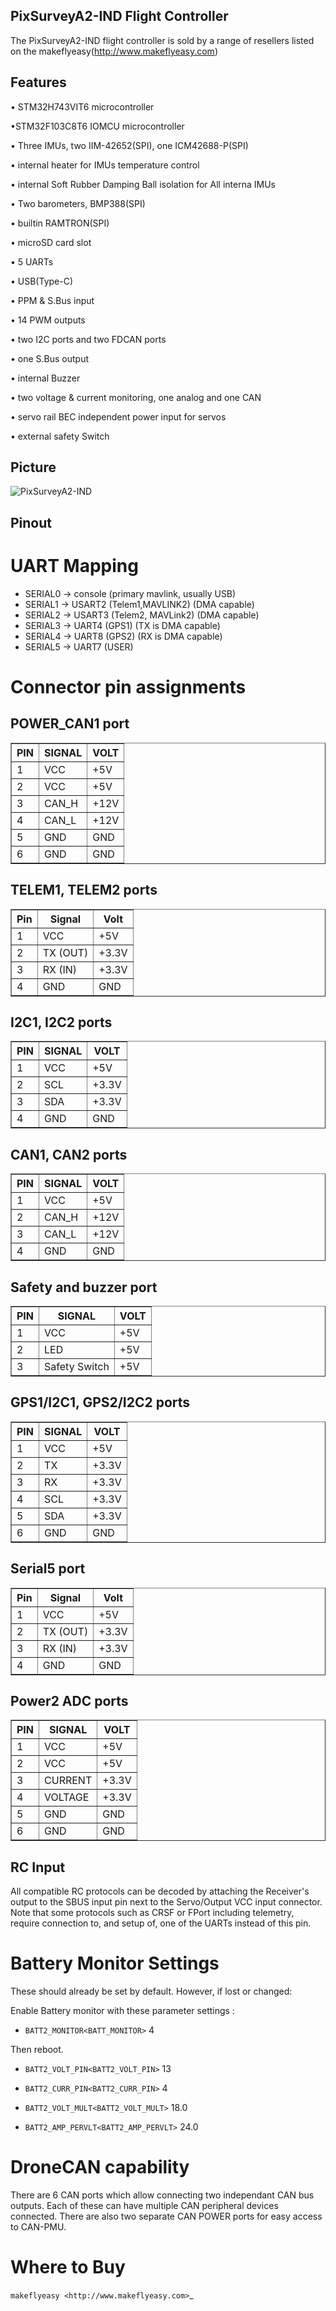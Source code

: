 

## PixSurveyA2-IND Flight Controller

The PixSurveyA2-IND flight controller is sold by a range of resellers listed on the makeflyeasy(http://www.makeflyeasy.com)

## Features

• STM32H743VIT6 microcontroller

•STM32F103C8T6 IOMCU microcontroller

•	Three IMUs, two IIM-42652(SPI), one ICM42688-P(SPI)

•	internal heater for IMUs temperature control

•	internal Soft Rubber Damping Ball isolation for All interna IMUs

•	Two barometers, BMP388(SPI)

•	builtin RAMTRON(SPI)

•	microSD card slot

•	5 UARTs

•	USB(Type-C)

•	PPM & S.Bus input

•	14 PWM outputs

•	two I2C ports and two FDCAN ports

•	one S.Bus output

•	internal Buzzer

• two voltage & current monitoring, one analog and one CAN

•	servo rail BEC independent power input for servos
 
•	external safety Switch


## Picture

![PixSurveyA2-IND](PixSurveyA2-IND-1.png "PixSurveyA2-IND-1")

## Pinout

UART Mapping
============

 - SERIAL0 -> console (primary mavlink, usually USB)
- SERIAL1 -> USART2 (Telem1,MAVLINK2) (DMA capable)
- SERIAL2 -> USART3 (Telem2, MAVLink2) (DMA capable)
 - SERIAL3 -> UART4 (GPS1) (TX is DMA capable)
  - SERIAL4 -> UART8 (GPS2) (RX is DMA capable)
 - SERIAL5 -> UART7   (USER)
 
 Connector pin assignments
=========================
POWER_CAN1 port
--------------------
<table border="1" class="docutils">
   <tbody>
   <tr>
   <th>PIN</th>
   <th>SIGNAL</th>
   <th>VOLT</th>
   </tr>
   <tr>
   <td>1</td>
   <td>VCC</td>
   <td>+5V</td>
   </tr>
   <tr>
   <td>2</td>
   <td>VCC</td>
   <td>+5V</td>
   </tr>
   <tr>
   <td>3</td>
   <td>CAN_H</td>
   <td>+12V</td>
   </tr>
   <tr>
   <td>4</td>
   <td>CAN_L</td>
   <td>+12V</td>
   </tr>
   <tr>
   <td>5</td>
   <td>GND</td>
   <td>GND</td>
   </tr>
   <tr>
   <td>6</td>
   <td>GND</td>
   <td>GND</td>
   </tr>
   </tbody>
   </table>

   
TELEM1, TELEM2 ports
--------------------

   <table border="1" class="docutils">
   <tbody>
   <tr>
   <th>Pin</th>
   <th>Signal</th>
   <th>Volt</th>
   </tr>
   <tr>
   <td>1</td>
   <td>VCC</td>
   <td>+5V</td>
   </tr>
   <tr>
   <td>2</td>
   <td>TX (OUT)</td>
   <td>+3.3V</td>
   </tr>
   <tr>
   <td>3</td>
   <td>RX (IN)</td>
   <td>+3.3V</td>
   </tr>
   <tr>
   <td>4</td>
   <td>GND</td>
   <td>GND</td>
   </tr>
   </tbody>
   </table>

I2C1, I2C2 ports
---------------

   <table border="1" class="docutils">
   <tbody>
   <tr>
   <th>PIN</th>
   <th>SIGNAL</th>
   <th>VOLT</th>
   </tr>
   <tr>
   <td>1</td>
   <td>VCC</td>
   <td>+5V</td>
   </tr>
   <tr>
   <td>2</td>
   <td>SCL</td>
   <td>+3.3V</td>
   </tr>
   <tr>
   <td>3</td>
   <td>SDA</td>
   <td>+3.3V</td>
   </tr>
   <tr>
   <td>4</td>
   <td>GND</td>
   <td>GND</td>
   </tr>
   </tbody>
   </table>

CAN1, CAN2 ports
---------------

   <table border="1" class="docutils">
   <tbody>
   <tr>
   <th>PIN</th>
   <th>SIGNAL</th>
   <th>VOLT</th>
   </tr>
   <tr>
   <td>1</td>
   <td>VCC</td>
   <td>+5V</td>
   </tr>
   <tr>
   <td>2</td>
   <td>CAN_H</td>
   <td>+12V</td>
   </tr>
   <tr>
   <td>3</td>
   <td>CAN_L</td>
   <td>+12V</td>
   </tr>
   <tr>
   <td>4</td>
   <td>GND</td>
   <td>GND</td>
   </tr>
   </tbody>
   </table>

Safety and buzzer port
-----------

   <table border="1" class="docutils">
   <tbody>
   <tr>
   <th>PIN</th>
   <th>SIGNAL</th>
   <th>VOLT</th>
   </tr>
   <tr>
   <td>1</td>
   <td>VCC</td>
   <td>+5V</td>
   </tr>
   <tr>
   <td>2</td>
   <td>LED</td>
   <td>+5V</td>
   </tr>
   <tr>
   <td>3</td>
   <td>Safety Switch</td>
   <td>+5V</td>
   </tr>
   </tbody>
   </table>
   


GPS1/I2C1, GPS2/I2C2 ports
--------------------------


   <table border="1" class="docutils">
   <tbody>
   <tr>
   <th>PIN</th>
   <th>SIGNAL</th>
   <th>VOLT</th>
   </tr>
   <tr>
   <td>1</td>
   <td>VCC</td>
   <td>+5V</td>
   </tr>
   <tr>
   <td>2</td>
   <td>TX</td>
   <td>+3.3V</td>
   </tr>
   <tr>
   <td>3</td>
   <td>RX</td>
   <td>+3.3V</td>
   </tr>
   <tr>
   <td>4</td>
   <td>SCL</td>
   <td>+3.3V</td>
   </tr>
   <tr>
   <td>5</td>
   <td>SDA</td>
   <td>+3.3V</td>
   </tr>
   <tr>
   <td>6</td>
   <td>GND</td>
   <td>GND</td>
   </tr>
   </tbody>
   </table>

Serial5 port
--------------------

   <table border="1" class="docutils">
   <tbody>
   <tr>
   <th>Pin</th>
   <th>Signal</th>
   <th>Volt</th>
   </tr>
   <tr>
   <td>1</td>
   <td>VCC</td>
   <td>+5V</td>
   </tr>
   <tr>
   <td>2</td>
   <td>TX (OUT)</td>
   <td>+3.3V</td>
   </tr>
   <tr>
   <td>3</td>
   <td>RX (IN)</td>
   <td>+3.3V</td>
   </tr>
   <tr>
   <td>4</td>
   <td>GND</td>
   <td>GND</td>
   </tr>
   </tbody>
   </table>
   
 Power2 ADC ports
--------------------

   <table border="1" class="docutils">
   <tbody>
   <tr>
   <th>PIN</th>
   <th>SIGNAL</th>
   <th>VOLT</th>
   </tr>
   <tr>
   <td>1</td>
   <td>VCC</td>
   <td>+5V</td>
   </tr>
   <tr>
   <td>2</td>
   <td>VCC</td>
   <td>+5V</td>
   </tr>
   <tr>
   <td>3</td>
   <td>CURRENT</td>
   <td>+3.3V</td>
   </tr>
   <tr>
   <td>4</td>
   <td>VOLTAGE</td>
   <td>+3.3V</td>
   </tr>
   <tr>
   <td>5</td>
   <td>GND</td>
   <td>GND</td>
   </tr>
   <tr>
   <td>6</td>
   <td>GND</td>
   <td>GND</td>
   </tr>
   </tbody>
   </table>


RC Input
--------

All compatible RC protocols can be decoded by attaching the Receiver's output to the SBUS input pin next to the Servo/Output VCC input connector. Note that some protocols such as CRSF or FPort including telemetry, require connection to, and setup of, one of the UARTs instead of this pin.

Battery Monitor Settings
========================

These should already be set by default. However, if lost or changed:

Enable Battery monitor with these parameter settings :
 - `BATT2_MONITOR<BATT_MONITOR>` 4

Then reboot.

- `BATT2_VOLT_PIN<BATT2_VOLT_PIN>` 13

- `BATT2_CURR_PIN<BATT2_CURR_PIN>` 4

- `BATT2_VOLT_MULT<BATT2_VOLT_MULT>` 18.0

- `BATT2_AMP_PERVLT<BATT2_AMP_PERVLT>` 24.0

DroneCAN capability
===================
There are 6 CAN ports which allow connecting two independant CAN bus outputs. Each of these can have multiple CAN peripheral devices connected. There are also two separate CAN POWER ports for easy access to CAN-PMU.

Where to Buy
============

`makeflyeasy <http://www.makeflyeasy.com>`_


